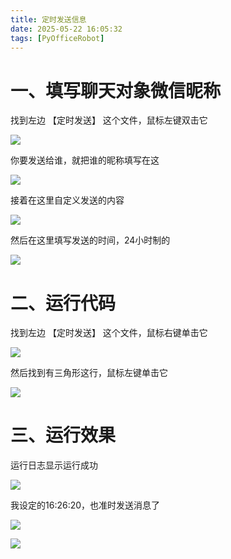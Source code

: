 ```yaml
---
title: 定时发送信息
date: 2025-05-22 16:05:32
tags: [PyOfficeRobot]
---
```



#  一、填写聊天对象微信昵称

找到左边 【定时发送】  这个文件，鼠标左键双击它

![](https://raw.gitcode.com/yaaakaaang/pic/raw/main/1748240884967.jpg)

你要发送给谁，就把谁的昵称填写在这

![](https://raw.gitcode.com/yaaakaaang/pic/raw/main/1747901944481.jpg)

接着在这里自定义发送的内容

![](https://raw.gitcode.com/yaaakaaang/pic/raw/main/1747902053851.jpg)

然后在这里填写发送的时间，24小时制的

![](https://raw.gitcode.com/yaaakaaang/pic/raw/main/1747902008776.jpg)

#  二、运行代码

找到左边 【定时发送】  这个文件，鼠标右键单击它

![](https://raw.gitcode.com/yaaakaaang/pic/raw/main/1748241013787.jpg)

然后找到有三角形这行，鼠标左键单击它

![](https://raw.gitcode.com/yaaakaaang/pic/raw/main/1748241083950.jpg)

# 三、运行效果

运行日志显示运行成功

![](https://raw.gitcode.com/yaaakaaang/pic/raw/main/1747902396398.jpg)

我设定的16:26:20，也准时发送消息了

![](https://raw.gitcode.com/yaaakaaang/pic/raw/main/1747902431451.jpg)

![](https://raw.gitcode.com/yaaakaaang/pic/raw/main/1747902497360.png)